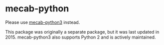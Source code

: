 # mecab-python

Please use [mecab-python3](https://github.com/SamuraiT/mecab-python3) instead.

This package was originally a separate package, but it was last updated in 2015. 
mecab-python3 also supports Python 2 and is actively maintained. 
